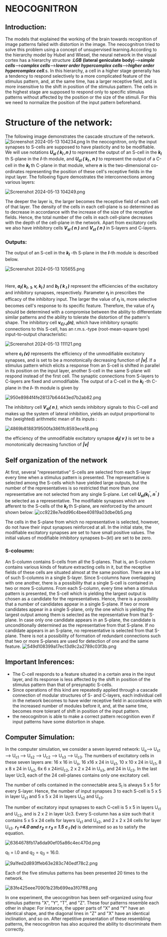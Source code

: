 # NEOCOGNITRON
## Introduction:
The models that explained the working of the brain towards recognition of image patterns failed with distortion in the image. The neocognitron tried to solve this problem using a concept of unsupervised learning.According to the hierarchy model by Hubel and Wiesel, the neural network in the visual cortex has a hierarchy structure :***LGB*** **(lateral geniculate body)**-->***simple cells***-->***complex cells***-->***lower order hypercomplex cells***-->***higher order hypercomplex cell***.s. In this hierarchy, a cell in a higher stage generally has a tendency to respond selectively to a more complicated feature of the stimulus pattern, and, at the same time, has a larger receptive field, and is more insensitive to the shift in position of the stimulus pattern. The cells in the highest 
stage are supposed to respond only to specific stimulus patterns without affected by the position or the size of the stimuli. For  this we need to normalize the position of the input pattern beforehand.

# Structure of the network:

The following image demonstrates the cascade structure of the network.
![Screenshot 2024-05-13 104234.png](../_resources/Screenshot%202024-05-13%20104234.png)
In the neocognitron, only the input synapses to S-cells are supposed to have plasticity and to be modifiable. We will use notations ***U<sub>sl</sub> ( k<sub>l</sub> ,n )*** to represent the output of an S-cell in the ***k<sub>l</sub>*** th S-plane in the ***l***-th module, and ***U<sub>cl</sub> ( k<sub>l</sub> , n )*** to represent the output of a C-cell in the ***k<sub>l</sub>*** th C-plane in that module, where ***n*** is the two-dimensional co-ordinates representing the position of these cell's receptive fields in the input layer. 
The folloeing figure demostrates the interconnections among various layers:


![Screenshot 2024-05-13 104249.png](../_resources/Screenshot%202024-05-13%20104249.png)

The deeper the layer is, the larger becomes the receptive field of each cell of that layer. The density of the cells in each cell-plane is so determined as to decrease in accordance with the 
increase of the size of the receptive fields. Hence, the total number of the cells in each cell-plane decreases with the depth of the cell-plane in the network.
Apart from excitatory cells we also have inhibitory cells ***V<sub>sl</sub> ( n )*** and ***V<sub>cl</sub> ( n )*** in S-layers and C-layers. 
### Outputs:
The output of an S-cell in the ***k<sub>l</sub>*** -th S-plane in the ***l***-th module is described below. 


![Screenshot 2024-05-13 105655.png](../_resources/Screenshot%202024-05-13%20105655.png)

<img src="../_resources/Screenshot%202024-05-13%20105704.png" width="100" height="10">

Here, ***a<sub>l</sub>( k<sub>l- 1</sub>, v, k<sub>l</sub> )*** and ***b<sub>l</sub> ( k<sub> l</sub> )*** represent the efficiencies of the excitatory and inhibitory synapses, respectively. Parameter ***r<sub>l</sub>*** in prescribes the efficacy of the inhibitory input. The larger the value of ***r<sub>l</sub>*** is, more 
selective becomes cell's response to its specific feature. Therefore, the value of ***r<sub>l</sub>*** should be determined with a compromise between the ability to differentiate similar patterns and the ability to tolerate the distortion of the pattern's shape. 
The inhibitory cell ***v<sub>C/-l</sub>(n)***, which have inhibitory synaptic connections to this S-cell, has an r.m.s.-type (root-mean-square type) input-to-output characteristic:


![Screenshot 2024-05-13 111121.png](../_resources/Screenshot%202024-05-13%20111121.png)

where ***c<sub>l</sub> (v)*** represents the efficiency of the unmodifiable excitatory synapses, and is set to be a monotonically decreasing function of ***|v|***. If a stimulus pattern which elicits a response from an S-cell is shifted in parallel in its position on the input layer, another S-cell in the same S-plane will respond instead of the first cell. The synaptic connections from S-layers to C-layers are fixed and unmodifiable.
The output of a C-cell 
in the ***k<sub>l</sub>*** -th C-plane in the ***l-*** th module is given by

![950e8984f4fe28137b64443ed7b2ab82.png](../_resources/950e8984f4fe28137b64443ed7b2ab82.png)

The inhibitory cell ***V<sub>sl</sub>( n )***, which sends inhibitory signals to this C-cell and makes up the system of lateral inhibition, yields an output proportional to the (weighted) arithmetic mean of its inputs : 

![4869b81883f9500fa3861fc8593ece18.png](../_resources/4869b81883f9500fa3861fc8593ece18.png)

the efficiency of the unmodifiable excitatory synapse ***d<sub>l</sub>( v )*** is set to be a monotonically decreasing function of ***|v|***

## Self organization of the network
At first, several "representative" S-cells are selected from each S-layer every time when a stimulus pattern is presented. The representative is selected among the S-cells which have yielded large outputs, but the number of the representatives is so restricted that more than one representative are not selected from any single S-plane. Let cell ***U<sub>sl</sub>(k<sub>l</sub><sup>'</sup>, n<sup>'</sup> )*** be selected as a representative. The modifiable synapses which are afferent to the S-cells of the ***k<sub>l</sub>*** th S-plane, are reinforced by the amount shown below:
![cc9228e7edd96c4bee40819a03dbe0b5.png](../_resources/cc9228e7edd96c4bee40819a03dbe0b5.png)

The cells in the S-plane from which no representative is selected, however, do not have their input synapses reinforced at all. In the initial state, the modifiable excitatory synapses are set to have small positive values. The initial values of 
modifiable inhibitory synapses b~(kt) are set to be zero. 
### S-coloumn:
An S-column contains S-cells from all the S-planes. That is, an S-column contains various kinds of feature extracting cells in it, but the receptive fields of these cells are situated almost at the same position. There are a lot of such S-columns in a single S-layer. Since S-columns have overlapping with one another, there is a possibility that a single S-cell is contained in two or more S-columns.
From each S-column, every time when a stimulus 
pattern is presented, the S-cell which is yielding the largest output is chosen as a candidate for the representatives. Hence, there is a possibility that a number of candidates appear in a single S-plane. If two or more candidates appear in a single S-plane, only the one which is yielding the largest output among them is selected as the representative from that S-plane. In case only one candidate appears in an S-plane, the candidate is unconditionally determined as the representative from that S-plane. If no candidate appears in an S-plane, no representative is selected from that S-plane. There is not a possibility of formation of redundant connections such that two or more S-planes are used for detection of one and the same feature.
![549d108399a17ec13d9c2a2789c03f3b.png](../_resources/549d108399a17ec13d9c2a2789c03f3b.png)

## Important Inferences:
- The C-cell responds to a feature situated in a certain area in the input layer, and its response is less affected by the shift in position of the stimulus pattern than that of presynaptic S-cells. 
- Since operations of this kind are repeatedly applied through a cascade connection of modular structures of S- and C-layers, each individual cell in the network becomes to have wider receptive field in accordance with the increased number of modules before it, and, at the same time, becomes more tolerant of shift in position of the input pattern.
- the neocognitron is able to make a correct pattern recognition even if input patterns have some distortion in shape. 

## Computer Simulation:
In the computer simulation, we consider a seven layered network: U<sub>o</sub>--> U<sub>s1</sub> --> U<sub>c1</sub> --> U<sub>s2</sub> --> U<sub>c2</sub> --> U<sub>s3</sub> --> U<sub>c3</sub>. The numbers of excitatory cells in these seven layers are: 16 x 16 in U<sub>o</sub>, 16 x16 x 24 in U<sub>s1</sub>, 10 x 10 x 24 in U<sub>c1</sub>, 8 x 8 x 24 in U<sub>s2</sub>, 6x 6 x 24inU<sub>c2</sub>, 2 x 2 x 24 in U<sub>s3</sub>, and 24 in U<sub>c3</sub>. In the last layer Uc3, each of the 24 cell-planes contains only one excitatory cell.

The number of cells contained in the connectable 
area S<sub>l</sub> is always 5 x 5 for every S-layer. Hence, the number of input synapses 3 to each S-cell is 5 x 5 in layer U<sub>s1</sub> and 5 x 5 x 24 in layers U<sub>s2</sub> and U<sub>s3</sub>.

The number of excitatory input synapses to each 
C-cell is 5 x 5 in layers U<sub>cl</sub> and U<sub>c2</sub>, and is 2 x 2 in layer Uc3. Every S-column has a size such that it contains 5 x 5 x 24 cells for layers U<sub>s1</sub> and U<sub>s2</sub>, and 2 x 2 x 24 cells for layer U<sub>s3</sub>.
 ***r<sub>1</sub> =4.0 and r<sub>2</sub> = r<sub>3</sub> = 1.5***
***c<sub> l</sub> (v)*** is determined so as to satisfy the equation.

![6364678fb17a6da90ef05a86c4ec470d.png](../_resources/6364678fb17a6da90ef05a86c4ec470d.png)

q<sub>1</sub> = l.0 and q<sub>2</sub> = q<sub>3</sub> = 16.0.


![9a1fed2d893ffeb63e283c740edf78c2.png](../_resources/9a1fed2d893ffeb63e283c740edf78c2.png)

Each of the five stimulus patterns has been presented 20 times to the network.

![83fe425eee70901b23fb699ea3f07ff8.png](../_resources/83fe425eee70901b23fb699ea3f07ff8.png)

In one experiment, the ueocognitron has been self-organized using four stimulus patterns "X", "Y", "T", and "Z". These four patterns resemble each other in shape: For instance, the upper parts of "X" and "Y" have an identical shape, and the diagonal lines in "Z" and "X" have an identical inclination, and so on. After repetitive presentation of these resembling patterns, the neocognitron has also acquired the ability to discriminate them correctly. 








